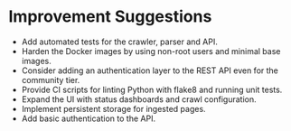 # Improvement Suggestions

- Add automated tests for the crawler, parser and API.
- Harden the Docker images by using non-root users and minimal base images.
- Consider adding an authentication layer to the REST API even for the community tier.
- Provide CI scripts for linting Python with flake8 and running unit tests.
- Expand the UI with status dashboards and crawl configuration.
- Implement persistent storage for ingested pages.
- Add basic authentication to the API.
